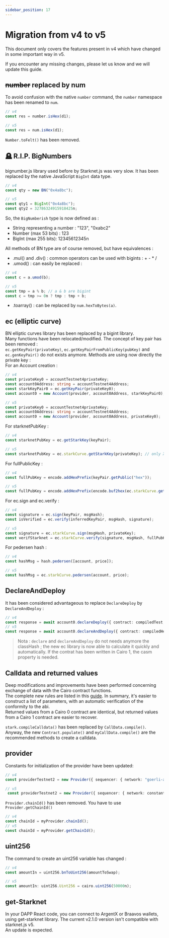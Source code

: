 ```yaml
---
sidebar_position: 17
---
```


# Migration from v4 to v5

This document only covers the features present in v4 which have changed in some important way in v5.

If you encounter any missing changes, please let us know and we will update this guide.

## ~~number~~ replaced by num

To avoid confusion with the native `number` command, the `number` namespace has been renamed to `num`.

```typescript
// v4
const res = number.isHex(d1);

// v5
const res = num.isHex(d1);
```

`Number.toFelt()` has been removed.

## 🪦 R.I.P. BigNumbers

bignumber.js library used before by Starknet.js was very slow. It has been replaced by the native JavaScript `BigInt` data type.

```typescript
// v4
const qty = new BN("0x4a8bc");

// v5
const qty1 = BigInt("0x4a8bc");
const qty2 = 32786324915918425n;
```

So, the `BigNumberish` type is now defined as :

- String representing a number : "123", "0xabc2"
- Number (max 53 bits) : 123
- BigInt (max 255 bits): 12345612345n

All methods of BN type are of course removed, but have equivalences :

- .mul() and .div() : common operators can be used with bigints : + - \* /
- .umod() : can easily be replaced :

```typescript
// v4
const c = a.umod(b);

// v5
const tmp = a % b; // a & b are bigint
const c = tmp >= 0n ? tmp : tmp + b;
```

- .toarray() : can be replaced by `num.hexToBytes(a)`.

## ec (elliptic curve)

BN elliptic curves library has been replaced by a bigint library.  
Many functions have been relocated/modified.
The concept of key pair has been removed :  
`ec.getKeyPair(privateKey)`, `ec.getKeyPairFromPublicKey(pubKey)` and `ec.genKeyPair()` do not exists anymore. Methods are using now directly the private key :  
For an Account creation :

```typescript
// v4
const privateKey0 = accountTestnet4privateKey;
const account0Address: string = accountTestnet4Address;
const starkKeyPair0 = ec.getKeyPair(privateKey0);
const account0 = new Account(provider, account0Address, starkKeyPair0);

// v5
const privateKey0 = accountTestnet4privateKey;
const account0Address: string = accountTestnet4Address;
const account0 = new Account(provider, account0Address, privateKey0);
```

For starknetPubKey :

```typescript
// v4
const starknetPubKey = ec.getStarkKey(keyPair);

// v5
const starknetPubKey = ec.starkCurve.getStarkKey(privateKey); // only X part of full pubKey
```

For fullPublicKey :

```typescript
// v4
const fullPubKey = encode.addHexPrefix(keyPair.getPublic("hex"));

// v5
const fullPubKey = encode.addHexPrefix(encode.buf2hex(ec.starkCurve.getPublicKey(privateKey, false))); // full key
```

For ec.sign and ec.verify :

```typescript
// v4
const signature = ec.sign(keyPair, msgHash);
const isVerified = ec.verify(inferredKeyPair, msgHash, signature);

// v5
const signature = ec.starkCurve.sign(msgHash, privateKey);
const verifStarknet = ec.starkCurve.verify(signature, msgHash, fullPubKeySource);
```

For pedersen hash :

```typescript
// v4
const hashMsg = hash.pedersen([account, price]);

// v5
const hashMsg = ec.starkCurve.pedersen(account, price);
```

## Declare**And**Deploy

It has been considered advantageous to replace `DeclareDeploy` by `DeclareAndDeploy` :

```typescript
// v4
const response = await account0.declareDeploy({ contract: compiledTest, classHash: testClassHash });
// v5
const response = await account0.declareAndDeploy({ contract: compiledHelloSierra, casm: compiledHelloCasm });
```

> Nota : `declare` and `declareAndDeploy` do not needs anymore the classHash ; the new ec library is now able to calculate it quickly and automatically. If the contrat has been written in Cairo 1, the casm property is needed.

## Calldata and returned values

Deep modifications and improvements have been performed concerning exchange of data with the Cairo contract functions.  
The complete new rules are listed in this [guide](define_call_message.md).
In summary, it's easier to construct a list of parameters, with an automatic verification of the conformity to the abi.  
Returned values from a Cairo 0 contract are identical, but returned values from a Cairo 1 contract are easier to recover.

`stark.compileCalldata()` has been replaced by `CallData.compile()`. Anyway, the new `Contract.populate()` and `myCallData.compile()` are the recommended methods to create a calldata.

## provider

Constants for initialization of the provider have been updated:

```typescript
// v4
const providerTestnet2 = new Provider({ sequencer: { network: "goerli-alpha-2" } });

// v5
 const providerTestnet2 = new Provider({ sequencer: { network: constants.NetworkName.SN_GOERLI2 } }); // or SN_GOERLI or SN_MAIN
```

`Provider.chainId()` has been removed. You have to use `Provider.getChainId()`

```typescript
// v4
const chainId = myProvider.chainId();
// v5
const chainId = myProvider.getChainId();
```

## uint256

The command to create an uint256 variable has changed :

```typescript
// v4
const amountIn = uint256.bnToUint256(amountToSwap);

// v5
const amountIn: uint256.Uint256 = cairo.uint256(50000n);
```

## get-Starknet

In your DAPP React code, you can connect to ArgentX or Braavos wallets, using get-starknet library. The current v2.1.0 version isn't compatible with starknet.js v5.  
An update is expected.
